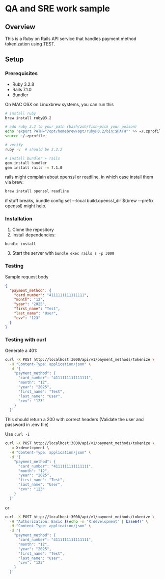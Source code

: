 # QA and SRE work sample

## Overview

This is a Ruby on Rails API service that handles payment method tokenization using TEST.

## Setup

### Prerequisites

- Ruby 3.2.8
- Rails 7.1.0
- Bundler

On MAC OSX on Linuxbrew systems, you can run this

```bash
# install ruby
brew install ruby@3.2

# add ruby 3.2 to your path (bash/zsh/fish—pick your poison)
echo 'export PATH="/opt/homebrew/opt/ruby@3.2/bin:$PATH"' >> ~/.zprofile
source ~/.zprofile

# verify
ruby -v  # should be 3.2.2

# install bundler + rails
gem install bundler
gem install rails -v 7.1.0
```

rails might complain about openssl or readline, in which case install them via brew:

```bash
brew install openssl readline
```

if stuff breaks, bundle config set --local build.openssl_dir $(brew --prefix openssl) might help.

### Installation
1. Clone the repository
2. Install dependencies:
```bash
bundle install
```
3. Start the server with `bundle exec rails s -p 3000`

### Testing

Sample request body
```json
{
  "payment_method": {
    "card_number": "4111111111111111",
    "month": "12",
    "year": "2025",
    "first_name": "Test",
    "last_name": "User",
    "cvv": "123"
  }
}
```

### Testing with curl

Generate a 401:
```bash
curl -X POST http://localhost:3000/api/v1/payment_methods/tokenize \
  -H "Content-Type: application/json" \
  -d '{
    "payment_method": {
      "card_number": "4111111111111111",
      "month": "12",
      "year": "2025",
      "first_name": "Test",
      "last_name": "User",
      "cvv": "123"
    }
  }'
```

This should return a 200 with correct headers
(Validate the user and password in .env file)

Use `curl -i` 

```bash
curl -X POST http://localhost:3000/api/v1/payment_methods/tokenize \
  -u X:development \
  -H "Content-Type: application/json" \
  -d '{
    "payment_method": {
      "card_number": "4111111111111111",
      "month": "12",
      "year": "2025",
      "first_name": "Test",
      "last_name": "User",
      "cvv": "123"
    }
  }'
```

or

```bash
curl -X POST http://localhost:3000/api/v1/payment_methods/tokenize \
  -H "Authorization: Basic $(echo -n 'X:development' | base64)" \
  -H "Content-Type: application/json" \
  -d '{
    "payment_method": {
      "card_number": "4111111111111111",
      "month": "12",
      "year": "2025",
      "first_name": "Test",
      "last_name": "User",
      "cvv": "123"
    }
  }'
```